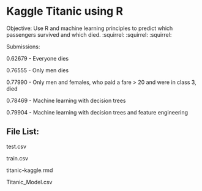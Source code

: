 Kaggle Titanic using R
=======================

Objective: Use R and machine learning principles to predict which passengers survived and which died. :squirrel: :squirrel: :squirrel:

Submissions:

0.62679 - Everyone dies

0.76555 - Only men dies

0.77990 - Only men and females, who paid a fare > 20 and were in class 3, died

0.78469 - Machine learning with decision trees

0.79904 - Machine learning with decision trees and feature engineering


File List:
----------
test.csv

train.csv

titanic-kaggle.rmd

Titanic_Model.csv
